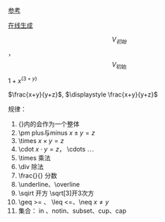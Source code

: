 [参考](https://mp.weixin.qq.com/s/dkzslZrJBTFSMs8y_R0b1g)

[在线生成](https://latex.codecogs.com/eqneditor/editor.php)



$$V_{初始}$$， $$V_{\mbox{初始}}$$

${1+x}^{(3+y)}$

$\frac{x+y}{y+z}$,  $\displaystyle \frac{x+y}{y+z}$



规律： 

1. {}内的会作为一个整体
2. \pm  plus与minus   $x \pm y =z$
3. \times    $x \times y=z$
4. \cdot    $x \cdot y=z$，  \cdots    $\cdots$
5. \times 乘法
6. \div   除法
7. \frac{}{}  分数
8. \underline、\overline
9. \sqirt 开方  \sqrt[3]开3次方
10. \geq >= 、 \leq <=、\neq  $x \neq y$
11. 集合： in 、notin、subset、cup、cap

